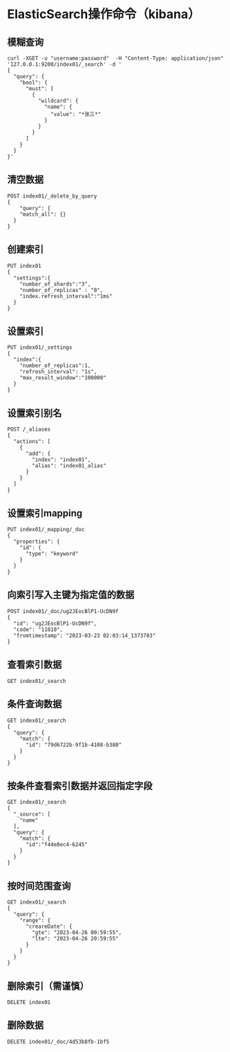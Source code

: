 # ElasticSearch操作命令（kibana）

## 模糊查询
```
curl -XGET -u "username:password"  -H "Content-Type: application/json" '127.0.0.1:9200/index01/_search' -d '
{
  "query": {
    "bool": {
      "must": [
        {
          "wildcard": {
            "name": {
              "value": "*张三*"
            }
          }
        }
      ]
    }
  }
}'
```


## 清空数据
```
POST index01/_delete_by_query
{
    "query": {
    "match_all": {}
  }
}
```

## 创建索引
```
PUT index01
{
  "settings":{
    "number_of_shards":"3",
	"number_of_replicas" : "0",
    "index.refresh_interval":"1ms"
  }
}
```

## 设置索引
```
PUT index01/_settings
{
  "index":{
    "number_of_replicas":1,
  	"refresh_interval": "1s",
	"max_result_window":"100000"
  }
}
```

## 设置索引别名
```
POST /_aliases
{
  "actions": [
    {
      "add": {
        "index": "index01",
        "alias": "index01_alias"
      }
    }
  ]
}
```

## 设置索引mapping
```
PUT index01/_mapping/_doc
{
  "properties": {
    "id": {
      "type": "keyword"
    }
  }
}
```

## 向索引写入主键为指定值的数据
```
POST index01/_doc/ug2JEocBlP1-UcDN9f
{
  "id": "ug2JEocBlP1-UcDN9f",
  "code": "11010",
  "fromtimestamp": "2023-03-23 02:03:14_1373783"
}
```

## 查看索引数据
```
GET index01/_search
```


## 条件查询数据
```
GET index01/_search
{
  "query": {
    "match": {
      "id": "79d6722b-9f1b-4108-b380"
    }
  }
}
```

## 按条件查看索引数据并返回指定字段
```
GET index01/_search
{
  "_source": [
    "name"
  ],
  "query": {
    "match": {
      "id":"f44e8ec4-6245"
    }
  }
}
```
## 按时间范围查询
``` 
GET index01/_search
{
  "query": {
    "range": {
      "creareDate": {
        "gte": "2023-04-26 00:59:55",
        "lte": "2023-04-26 20:59:55"
      }
    }
  }
}
```

## 删除索引（需谨慎）
```
DELETE index01
```

## 删除数据
```
DELETE index01/_doc/4d53b8fb-1bf5
```